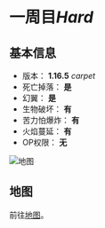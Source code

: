 # 一周目*Hard*

## 基本信息

+ 版本： **1.16.5** *carpet*
+ 死亡掉落： **是**
+ 幻翼： **是**
+ 生物破坏： **有**
+ 苦力怕爆炸： **有**
+ 火焰蔓延： **有**
+ OP权限： **无**

![地图]()


## 地图

前往[地图](./map)。
